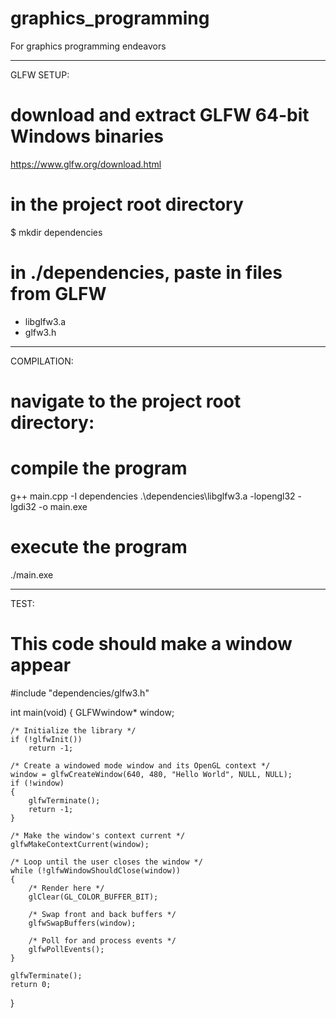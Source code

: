 # graphics_programming
For graphics programming endeavors

----------------

GLFW SETUP:
# download and extract GLFW 64-bit Windows binaries
https://www.glfw.org/download.html
# in the project root directory
$ mkdir dependencies
# in ./dependencies, paste in files from GLFW
- libglfw3.a
- glfw3.h

----------------

COMPILATION:
# navigate to the project root directory:
# compile the program
g++ main.cpp -I dependencies .\dependencies\libglfw3.a -lopengl32 -lgdi32 -o main.exe
# execute the program
./main.exe

----------------

TEST:
# This code should make a window appear

#include "dependencies/glfw3.h"

int main(void)
{
    GLFWwindow* window;

    /* Initialize the library */
    if (!glfwInit())
        return -1;

    /* Create a windowed mode window and its OpenGL context */
    window = glfwCreateWindow(640, 480, "Hello World", NULL, NULL);
    if (!window)
    {
        glfwTerminate();
        return -1;
    }

    /* Make the window's context current */
    glfwMakeContextCurrent(window);

    /* Loop until the user closes the window */
    while (!glfwWindowShouldClose(window))
    {
        /* Render here */
        glClear(GL_COLOR_BUFFER_BIT);

        /* Swap front and back buffers */
        glfwSwapBuffers(window);

        /* Poll for and process events */
        glfwPollEvents();
    }

    glfwTerminate();
    return 0;
}
